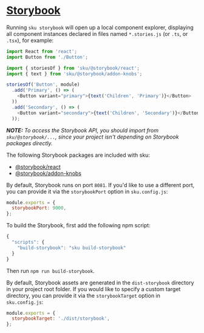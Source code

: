 # [Storybook](https://storybook.js.org/)

Running `sku storybook` will open up a local component explorer, displaying all component instances declared in files named `*.stories.js` (or `.ts`, or `.tsx`), for example:

```js
import React from 'react';
import Button from './Button';

import { storiesOf } from 'sku/@storybook/react';
import { text } from 'sku/@storybook/addon-knobs';

storiesOf('Button', module)
  .add('Primary', () => (
    <Button variant="primary">{text('Children', 'Primary')}</Button>
  ))
  .add('Secondary', () => (
    <Button variant="secondary">{text('Children', 'Secondary')}</Button>
  ));
```

_**NOTE:** To access the Storybook API, you should import from `sku/@storybook/...`, since your project isn't depending on Storybook packages directly._

The following Storybook packages are included with sku:

- [@storybook/react](https://www.npmjs.com/package/@storybook/react)
- [@storybook/addon-knobs](https://www.npmjs.com/package/@storybook/addon-knobs)

By default, Storybook runs on port `8081`. If you'd like to use a different port, you can provide it via the `storybookPort` option in `sku.config.js`:

```js
module.exports = {
  storybookPort: 9000,
};
```

To build the Storybook, first add the following npm script:

```js
{
  "scripts": {
    "build-storybook": "sku build-storybook"
  }
}
```

Then run `npm run build-storybook`.

By default, Storybook assets are generated in the `dist-storybook` directory in your project root folder. If you would like to specify a custom target directory, you can provide it via the `storybookTarget` option in `sku.config.js`:

```js
module.exports = {
  storybookTarget: './dist/storybook',
};
```
